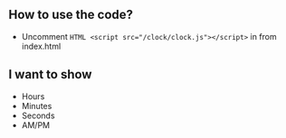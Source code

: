 ## How to use the code?
- Uncomment  ```HTML <script src="/clock/clock.js"></script>``` in from index.html

## I want to show
- Hours
- Minutes
- Seconds
- AM/PM